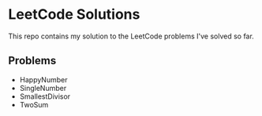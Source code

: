 # LeetCode Solutions

This repo contains my solution to the LeetCode problems I've solved so far.

## Problems
  - HappyNumber
  - SingleNumber
  - SmallestDivisor
  - TwoSum
